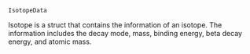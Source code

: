 ```
IsotopeData
```

Isotope is a struct that contains the information of an isotope. The information includes the decay mode, mass, binding energy, beta decay energy, and atomic mass.
